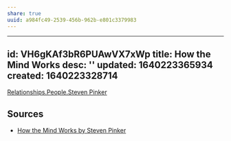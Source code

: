 ```yaml
---
share: true
uuid: a984fc49-2539-456b-962b-e801c3379983
---
```

---
id: VH6gKAf3bR6PUAwVX7xWp
title: How the Mind Works
desc: ''
updated: 1640223365934
created: 1640223328714
---

[Relationships.People.Steven Pinker](/undefined)

## Sources

* [How the Mind Works by Steven Pinker](https://www.goodreads.com/book/show/835623.How_the_Mind_Works)

